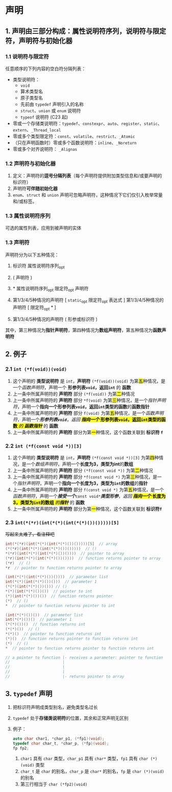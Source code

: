 # 声明

## 1. 声明由三部分构成：属性说明符序列，说明符与限定符，声明符与初始化器

### 1.1 说明符与限定符

任意顺序的下列内容的空白符分隔列表：

+ 类型说明符：
  + `void`
  + 算术类型名
  + 原子类型名
  + 先前由 `typedef` 声明引入的名称
  + `struct`、`union` 或 `enum` 说明符
  + `typeof` 说明符 (C23 起)
+ 零或一个存储类说明符：`typedef`、`constexpr`、`auto`、`register`、`static`、`extern`、`_Thread_local`
+ 零或多个类型限定符：`const`、`volatile`、`restrict`、`_Atomic`
+ （只在声明函数时）零或多个函数说明符：`inline`、`_Noreturn`
+ 零或多个对齐说明符： `_Alignas`

### 1.2 声明符与初始化器

1. 定义：声明符的**逗号分隔列表**（每个声明符提供附加类型信息和/或要声明的标识符）
2. 声明符**可伴随初始化器**
3. `enum`、`struct` 和 `union` 声明可忽略声明符，这种情况下它们仅引入枚举常量和/或标签。

### 1.3 属性说明符序列

可选的属性列表，应用到被声明的实体

### 1.3 声明符

声明符分为以下五种情况：

1. 标识符 属性说明符序列<sub>opt</sub>
2. ( 声明符 )

3. \* 属性说明符序列<sub>opt</sub> 限定符<sub>opt</sub> 声明符
4. 第1/3/4/5种情况的声明符 [ `static`<sub>opt</sub> 限定符<sub>opt</sub> 表达式 ]
   第1/3/4/5种情况的声明符 [ 限定符<sub>opt</sub> * ]

5. 第1/3/4/5种情况的声明符 ( 形参或标识符 )

其中，第三种情况为**指针声明符**，第四种情况为**数组声明符**，第五种情况为**函数声明符**

## 2. 例子

### 2.1 `int (*f(void))(void)`

1. 这个声明的 **类型说明符** 是 `int`，**声明符** `(*f(void))(void)` 为第<mark>五</mark>种情况，是一个*函数声明符*，声明一个 **形参列表`void`，返回`int`** 的 **函数**
2. 上一条中所属声明符的 **声明符** 部分 `(*f(void))` 为第<mark>二</mark>种情况
3. 上一条中所属声明符的 **声明符** 部分 `*f(void)` 为第<mark>三</mark>种情况，是一个*指针声明符*，声明一个**指向一个形参列表`void`，返回`int`类型的函数**的**函数指针**
4. 上一条中所属声明符的 **声明符** 部分 `f(void)` 为第<mark>五</mark>种情况，是一个*函数声明符*，声明一个***形参列表`void`***，*返回* <mark>***指向一个*** **形参列表`void`，返回`int`类型的函数** *的* ***函数指针***</mark> 的 **函数**
5. 上一条中所属声明符的 **声明符** 部分为第<mark>一</mark>种情况，这个函数关联到 **标识符 `f`**

### 2.2 `int (*f(const void *))[3]`

1. 这个声明的 **类型说明符** 是 `int`，**声明符** `(*f(const void *))[3]` 为第<mark>四</mark>种情况，是一个*数组声明符*，声明一个**长度为3，类型为int**的**数组**
2. 上一条中所属声明符的 **声明符** 部分 `(*f(const void *))` 为第<mark>二</mark>种情况
3. 上一条中所属声明符的 **声明符** 部分 `*f(const void *)` 为第<mark>三</mark>种情况，是一个*指针声明符*，声明一个**指向一个长度为3，类型为`int`的数组**的**指针**
4. 上一条中所属声明符的 **声明符** 部分 `f(const void *)` 为第<mark>五</mark>种情况，是一个*函数声明符*，声明一个***接受一个***`const void*`***类型形参***，*返回* <mark>***指向一个*** **长度为3，类型为`int`的数组** *的**指针***</mark> 的 **函数**
5. 上一条中所属声明符的 **声明符** 部分为第<mark>一</mark>种情况，这个函数关联到 **标识符`f`**

### 2.3 `int(*(*r)(int(*(*)(int(*(*)())()))))[5]`

~~写起来太难了，看注释吧~~

```c
int(*(*r)(int(*(*)(int(*(*)())()))))[5]  // array
(*(*r)(int(*(*)(int(*(*)())()))))  // ()
*(*r)(int(*(*)(int(*(*)())())))  // pointer to array
(*r)(int(*(*)(int(*(*)())())))  // function returns pointer to array
(*r)  // ()
*r  // pointer to function returns pointer to array

(int(*(*)(int(*(*)())())))  // parameter list
int(*(*)(int(*(*)())()))  // parameter 1
(*(*)(int(*(*)())())) // ()
*(*)(int(*(*)())())  // pointer to int
(*)(int(*(*)())())  // function returns pointer
(*)  // ()
*  // pointer to function returns pointer to int

(int(*(*)())())  // parameter list
int(*(*)())()  // parameter 1
(*(*)())()  // function returns int
(*(*)())  // ()
*(*)()  // pointer to function returns int
(*)()  // function returns pointer to function returns int
(*)  // ()
*  // pointer to function returns pointer to function returns int

// a pointer to function |- receives a parameter: pointer to function |- receives a parameter: pointer to function |- receives nothing
//                       |                                            |                                            |- returns pointer to function |- reveives nothing
//                       |                                            |                                                                           |- returns int
//                       |                                            |- returns pointer to int
//                       |- returns pointer to array
```

## 3. `typedef` 声明

1. 把标识符声明成类型别名，避免类型名过长
2. `typedef` 处于**存储类说明符**的位置，其余和正常声明无区别
3. 例子：

   ```c
   auto char char1, *char_p1, (*fp1)(void);
   typedef char char_t, *char_p, (*fp)(void);
   fp fp2;
   ```

   1. `char1` 具有 `char` 类型，`char_p1` 具有 `char*` 类型，`fp1` 具有 `char (*)(void)` 类型
   2. `char_t` 是 `char` 的别名，`char_p` 是 `char*` 的别名，`fp` 是 `char (*)(void)` 的别名
   3. 第三行相当于 `char (*fp2)(void)`
